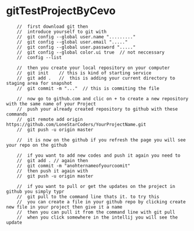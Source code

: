 # gitTestProjectByCevo
        
        
        
        //  first download git then
        //  introduce yourself to git with
        //  git config --global user.name "........."
        //  git config --global user.email "....."
        //  git config --global user.password "....."
        //  git config --global color.ui true  // not neccessary
        //  config --list

        //  then you create your local repository on your computer
        //  git init    // this is kind of starting service
        //  git add .   //  this is adding your current directory to staging area for snapshot
        //  git commit -m "..."  // this is commiting the file

        //  now go to github.com and clic on + to create a new repository with the same name of your Project
        //  push your already created repository to github with these commands
        //  git remote add origin https://github.com/LoneStarCoders/YourProjectName.git
        //  git push -u origin master

        //  it is now on the github if you refresh the page you will see your repo on the github

        //  if you want to add new codes and push it again you need to
        //  git add . // again then
        //  git commit -m "anohternameofyourcoomit"
        //  then push it again with
        //  git push -u origin master

        //  if you want to pull or get the updates on the project in github you simply typr
        //  git pull to the command line thats it. to try this
        //  you can create a file in your github repo by clicking create new file in your project then give it a name
        //  then you can pull it from the command line with git pull
        //  when you click somewhere in the intellij you will see the update
